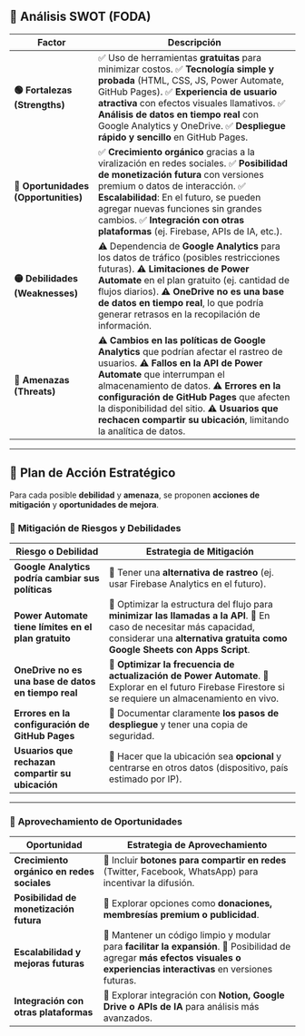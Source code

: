 ## 🔹 **Análisis SWOT (FODA)**

| **Factor** | **Descripción** |
| --- | --- |
| **🟢 Fortalezas (Strengths)** | ✅ Uso de herramientas **gratuitas** para minimizar costos. ✅ **Tecnología simple y probada** (HTML, CSS, JS, Power Automate, GitHub Pages). ✅ **Experiencia de usuario atractiva** con efectos visuales llamativos. ✅ **Análisis de datos en tiempo real** con Google Analytics y OneDrive. ✅ **Despliegue rápido y sencillo** en GitHub Pages. |
| **🔵 Oportunidades (Opportunities)** | ✅ **Crecimiento orgánico** gracias a la viralización en redes sociales. ✅ **Posibilidad de monetización futura** con versiones premium o datos de interacción. ✅ **Escalabilidad**: En el futuro, se pueden agregar nuevas funciones sin grandes cambios. ✅ **Integración con otras plataformas** (ej. Firebase, APIs de IA, etc.). |
| **🟡 Debilidades (Weaknesses)** | ⚠️ Dependencia de **Google Analytics** para los datos de tráfico (posibles restricciones futuras). ⚠️ **Limitaciones de Power Automate** en el plan gratuito (ej. cantidad de flujos diarios). ⚠️ **OneDrive no es una base de datos en tiempo real**, lo que podría generar retrasos en la recopilación de información. |
| **🔴 Amenazas (Threats)** | ⚠️ **Cambios en las políticas de Google Analytics** que podrían afectar el rastreo de usuarios. ⚠️ **Fallos en la API de Power Automate** que interrumpan el almacenamiento de datos. ⚠️ **Errores en la configuración de GitHub Pages** que afecten la disponibilidad del sitio. ⚠️ **Usuarios que rechacen compartir su ubicación**, limitando la analítica de datos. |

---

## 📌 **Plan de Acción Estratégico**

Para cada posible **debilidad** y **amenaza**, se proponen **acciones de mitigación** y **oportunidades de mejora**.

### 🔹 **Mitigación de Riesgos y Debilidades**

| **Riesgo o Debilidad** | **Estrategia de Mitigación** |
| --- | --- |
| **Google Analytics podría cambiar sus políticas** | 🔹 Tener una **alternativa de rastreo** (ej. usar Firebase Analytics en el futuro). |
| **Power Automate tiene límites en el plan gratuito** | 🔹 Optimizar la estructura del flujo para **minimizar las llamadas a la API**. 🔹 En caso de necesitar más capacidad, considerar una **alternativa gratuita como Google Sheets con Apps Script**. |
| **OneDrive no es una base de datos en tiempo real** | 🔹 **Optimizar la frecuencia de actualización de Power Automate**. 🔹 Explorar en el futuro Firebase Firestore si se requiere un almacenamiento en vivo. |
| **Errores en la configuración de GitHub Pages** | 🔹 Documentar claramente **los pasos de despliegue** y tener una copia de seguridad. |
| **Usuarios que rechazan compartir su ubicación** | 🔹 Hacer que la ubicación sea **opcional** y centrarse en otros datos (dispositivo, país estimado por IP). |

---

### 🔹 **Aprovechamiento de Oportunidades**

| **Oportunidad** | **Estrategia de Aprovechamiento** |
| --- | --- |
| **Crecimiento orgánico en redes sociales** | 🔹 Incluir **botones para compartir en redes** (Twitter, Facebook, WhatsApp) para incentivar la difusión. |
| **Posibilidad de monetización futura** | 🔹 Explorar opciones como **donaciones, membresías premium o publicidad**. |
| **Escalabilidad y mejoras futuras** | 🔹 Mantener un código limpio y modular para **facilitar la expansión**. 🔹 Posibilidad de agregar **más efectos visuales o experiencias interactivas** en versiones futuras. |
| **Integración con otras plataformas** | 🔹 Explorar integración con **Notion, Google Drive o APIs de IA** para análisis más avanzados. |
